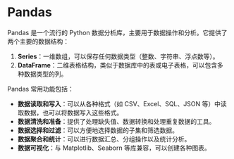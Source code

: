 # Pandas
Pandas 是一个流行的 Python 数据分析库，主要用于数据操作和分析。它提供了两个主要的数据结构：

1. **Series**：一维数组，可以保存任何数据类型（整数、字符串、浮点数等）。
2. **DataFrame**：二维表格结构，类似于数据库中的表或电子表格，可以包含多种数据类型的列。

Pandas 常用功能包括：

- **数据读取和写入**：可以从各种格式（如 CSV、Excel、SQL、JSON 等）中读取数据，也可以将数据写入这些格式。
- **数据清洗和准备**：提供了处理缺失值、数据转换和处理重复数据的工具。
- **数据选择和过滤**：可以方便地选择数据的子集和筛选数据。
- **数据聚合和统计**：可以进行数据汇总、分组操作以及统计分析。
- **数据可视化**：与 Matplotlib、Seaborn 等库兼容，可以创建各种图表。